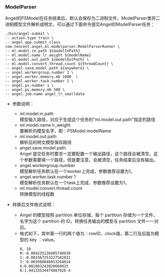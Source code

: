 ### ModelParser
Angel的PSModel在任务结束后，默认会保存为二进制文件，ModelParser类将二进制模型文件解析成明文，可以通过下面命令提交Angel的ModelParser任务：


```
./bin/angel-submit \
-- action.type train \
-- angel.app.submit.class com.tencent.angel.ml.modelparser.ModelParserRunner \
-- ml.model.in.path ${modelInPath}
-- ml.model.name lr_weight ${modelName}
-- ml.model.out.path ${modelOutPath} \
-- ml.model.convert.thread.count ${threadCount} \
-- angel.save.model.path ${anywhere} \
-- angel.workergroup.number 1 \
-- angel.worker.memory.mb 1000  \
-- angel.worker.task.number 1 \
-- angel.ps.number 1 \
-- angel.ps.memory.mb 500 \
-- angel.job.name angel_lr_smalldata
```

* 参数说明：
    * ml.model.in.path  
      模型输入路径，对应于生成这个任务的"ml.model.out.path"指定的路径
    * ml.model.name lr_weight   
      要解析的模型名字，即：PSModel.modelName
    * ml.model.out.path   
      解析后的明文模型保存路径
    * angel.save.model.path    
      Angel 提交任务时要求一定要配置一个输出路径，这个路径会被清空。这个参数需要填一个路径，但是要注意，会被清空，任务结束后没有输出。
    * angel.workergroup.number   
      模型解析任务默认在一个worker上完成，参数推荐设置为1。
    * angel.worker.task.number 1   \
      模型解析任务默认在一个task上完成，参数推荐设置为1。
    * ml.model.convert.thread.count   
      转换模型的线程数 

* 转换后文件格式说明：
    * Angel 的模型按照 partition 单位存储，每个 partition 存储为一个文件，名字为这个 partition 的 ID。转换任务输出的模型与 partition 文件一一对应。
    * 格式如下，其中第一行的两个值为：rowID、clock值，第二行及后面为模型的 key ：value。
        ```
        0, 10
        0:-0.004235138405748639
        1:-0.003367253227582031
        3:-0.003988846053264014
        6:0.001803243020660425
        8:1.9413353447408782E-4
        ```
        